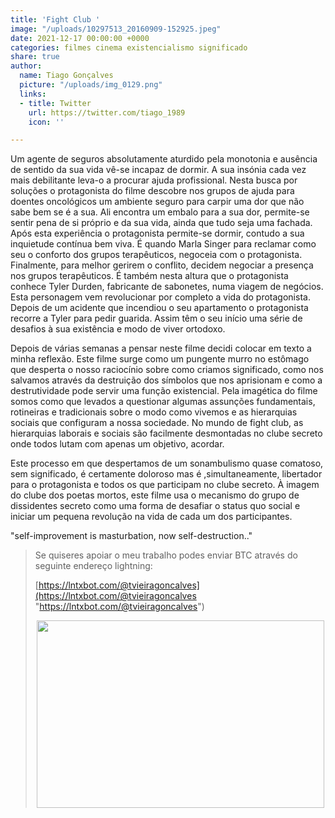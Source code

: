```yaml
---
title: 'Fight Club '
image: "/uploads/10297513_20160909-152925.jpeg"
date: 2021-12-17 00:00:00 +0000
categories: filmes cinema existencialismo significado
share: true
author:
  name: Tiago Gonçalves
  picture: "/uploads/img_0129.png"
  links:
  - title: Twitter
    url: https://twitter.com/tiago_1989
    icon: ''

---
```

Um agente de seguros absolutamente aturdido pela monotonia e ausência de sentido da sua vida vê-se incapaz de dormir. A sua insónia cada vez mais debilitante leva-o a procurar ajuda profissional. Nesta busca por soluções o protagonista do filme descobre nos grupos de ajuda para doentes oncológicos um ambiente seguro para carpir uma dor que não sabe bem se é a sua. Ali encontra um embalo para a sua dor, permite-se sentir pena de si próprio e da sua vida, ainda que tudo seja uma fachada. Após esta experiência o  protagonista permite-se dormir, contudo a sua inquietude contínua bem viva. É quando Marla Singer para reclamar como seu o conforto dos grupos terapêuticos, negoceia com o protagonista. Finalmente, para melhor gerirem o conflito, decidem negociar a presença nos grupos terapêuticos. É também nesta altura que o protagonista conhece Tyler Durden, fabricante de sabonetes, numa viagem de negócios. Esta personagem vem revolucionar por completo a vida do protagonista. Depois de um acidente que incendiou o seu apartamento o protagonista recorre a Tyler para pedir guarida. Assim têm o seu início uma série de desafios à sua existência e modo de viver ortodoxo.

Depois de várias semanas a pensar neste filme decidi colocar em texto a minha reflexão. Este filme surge como um pungente murro no estômago que desperta o nosso raciocínio sobre como criamos significado, como nos salvamos através da destruição dos símbolos que nos aprisionam e como a destrutividade pode servir uma função existencial. Pela imagética do filme somos como que levados a questionar algumas assunções fundamentais, rotineiras e tradicionais sobre o modo como vivemos e as hierarquias sociais que configuram a nossa sociedade.  No mundo de fight club, as hierarquias laborais e sociais são facilmente desmontadas no clube secreto onde todos lutam com apenas um objetivo, acordar.

Este processo em que despertamos de um sonambulismo quase comatoso, sem significado, é certamente doloroso mas é ,simultaneamente, libertador para o protagonista e todos os que participam no clube secreto. À imagem do clube dos poetas mortos, este filme usa o mecanismo do grupo de dissidentes secreto como uma forma de desafiar o status quo social e iniciar um pequena revolução na vida de cada um dos participantes.

"self-improvement is masturbation, now self-destruction.."

> Se quiseres apoiar o meu trabalho podes enviar BTC através do seguinte endereço lightning:
>
> [https://lntxbot.com/@tvieiragoncalves](https://lntxbot.com/@tvieiragoncalves "https://lntxbot.com/@tvieiragoncalves")
>
> <p align="center"> <img width="460" height="300" src="[https://imgur.com/a/NA86xyp](https://imgur.com/a/NA86xyp "https://imgur.com/a/NA86xyp")"> </p>